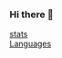 ### Hi there 👋
<a href = "https://github-readme-stats.vercel.app/api?username=Shivansh-Thakur&show_icons=true&theme=radical"> stats </a><br>
<a href = "https://github-readme-stats.vercel.app/api/top-langs/?username=Shivansh-Thakur&layout=compact"> Languages </a> 

<!--
**Shivansh-Thakur/Shivansh-Thakur** is a ✨ _special_ ✨ repository because its `README.md` (this file) appears on your GitHub profile.

Here are some ideas to get you started:

- 🔭 I’m currently working on ...
- 🌱 I’m currently learning ...
- 👯 I’m looking to collaborate on ...
- 🤔 I’m looking for help with ...
- 💬 Ask me about ...
- 📫 How to reach me: ...
- 😄 Pronouns: ...
- ⚡ Fun fact: ...
-->
